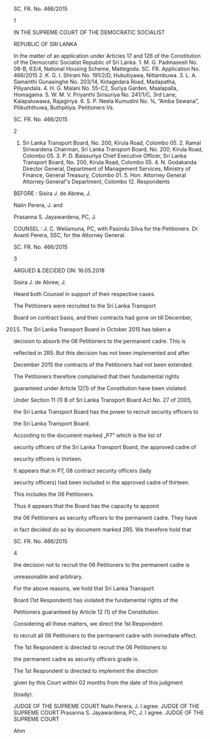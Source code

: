SC. FR. No. 466/2015

1

IN THE SUPREME COURT OF THE DEMOCRATIC SOCIALIST

REPUBLIC OF SRI LANKA

In the matter of an application under Articles 17 and 126 of the Constitution of the Democratic Socialist Republic of Sri Lanka. 1. M. G. Padmaseeli No. 08-B, 63/4, National Housing Scheme, Mattegoda. SC. FR. Application No. 466/2015 2. K. G. I. Shirani No. 191/2/D, Hubutiyawa, Nittambuwa. 3. L. A. Samanthi Gunasinghe No. 203/14, Kotagedara Road, Madapatha, Piliyandala. 4. H. G. Malani No. 55-C2, Suriya Garden, Maalapalla, Homagama. 5. W. M. V. Priyanthi Sirisuriya No. 241/1/C, 3rd Lane, Kalapaluwawa, Rajagiriya. 6. S. P. Neela Kumudini No. ¾, “Amba Sewana”, Pilikuththuwa, Buthpitiya. Petitioners Vs.

SC. FR. No. 466/2015

2

1. Sri Lanka Transport Board, No. 200, Kirula Road, Colombo 05. 2. Ramal Siriwardena Chairman, Sri Lanka Transport Board, No. 200, Kirula Road, Colombo 05. 3. P. D. Balasuriya Chief Executive Officer, Sri Lanka Transport Board, No. 200, Kirula Road, Colombo 05. 4. N. Godakanda Director General, Department of Management Services, Ministry of Finance, General Treasury, Colombo 01. 5. Hon. Attorney General Attorney General‟s Department, Colombo 12. Respondents

BEFORE : Sisira J. de Abrew, J.

Nalin Perera, J. and

Prasanna S. Jayawardena, PC, J.

COUNSEL : J. C. Weliamuna, PC, with Pasindu Silva for the Petitioners. Dr. Avanti Perera, SSC, for the Attorney General.

SC. FR. No. 466/2015

3

ARGUED & DECIDED ON: 16.05.2018

Sisira J. de Abrew, J.

Heard both Counsel in support of their respective cases.

The Petitioners were recruited to the Sri Lanka Transport

Board on contract basis, and their contracts had gone on till December,

2015. The Sri Lanka Transport Board in October 2015 has taken a

decision to absorb the 06 Petitioners to the permanent cadre. This is

reflected in 2R5. But this decision has not been implemented and after

December 2015 the contracts of the Petitioners had not been extended.

The Petitioners therefore complained that their fundamental rights

guaranteed under Article 12(1) of the Constitution have been violated.

Under Section 11 (1) B of Sri Lanka Transport Board Act No. 27 of 2005,

the Sri Lanka Transport Board has the power to recruit security officers to

the Sri Lanka Transport Board.

According to the document marked „P7‟ which is the list of

security officers of the Sri Lanka Transport Board, the approved cadre of

security officers is thirteen.

It appears that in P7, 08 contract security officers (lady

security officers) had been included in the approved cadre of thirteen.

This includes the 06 Petitioners.

Thus it appears that the Board has the capacity to appoint

the 06 Petitioners as security officers to the permanent cadre. They have

in fact decided do so by document marked 2R5. We therefore hold that

SC. FR. No. 466/2015

4

the decision not to recruit the 06 Petitioners to the permanent cadre is

unreasonable and arbitrary.

For the above reasons, we hold that Sri Lanka Transport

Board (1st Respondent) has violated the fundamental rights of the

Petitioners guaranteed by Article 12 (1) of the Constitution.

Considering all these matters, we direct the 1st Respondent

to recruit all 06 Petitioners to the permanent cadre with immediate effect.

The 1st Respondent is directed to recruit the 06 Petitioners to

the permanent cadre as security officers grade ix.

The 1st Respondent is directed to implement the direction

given by this Court within 02 months from the date of this judgment

(toady).

JUDGE OF THE SUPREME COURT Nalin Perera, J. I agree. JUDGE OF THE SUPREME COURT Prasanna S. Jayawardena, PC, J. I agree. JUDGE OF THE SUPREME COURT

Ahm